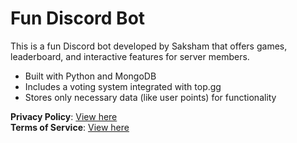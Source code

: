# Fun Discord Bot

This is a fun Discord bot developed by Saksham that offers games, leaderboard, and interactive features for server members.

- Built with Python and MongoDB
- Includes a voting system integrated with top.gg
- Stores only necessary data (like user points) for functionality

**Privacy Policy**: [View here](https://saksham77323.github.io/privacy-policy)  
**Terms of Service**: [View here](https://saksham77323.github.io/terms-of-service)
